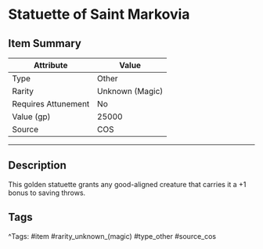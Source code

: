 # Statuette of Saint Markovia

## Item Summary

| Attribute            | Value                        |
|----------------------|------------------------------|
| Type                 | Other |
| Rarity               | Unknown (Magic)             |
| Requires Attunement  | No                |
| Value (gp)           | 25000    |
| Source               | COS |

---

## Description

This golden statuette grants any good-aligned creature that carries it a +1 bonus to saving throws.

## Tags

^Tags: #item #rarity_unknown_(magic) #type_other #source_cos